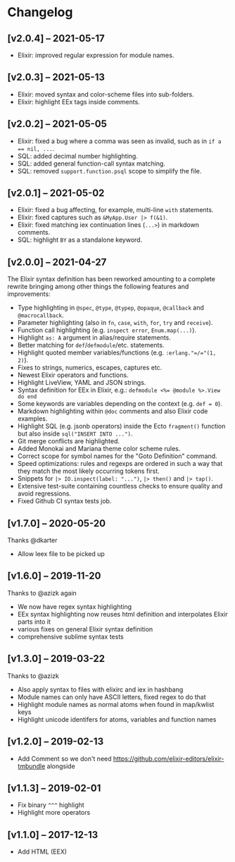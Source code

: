 # Changelog

## [v2.0.4] – 2021-05-17

- Elixir: improved regular expression for module names.

## [v2.0.3] – 2021-05-13

- Elixir: moved syntax and color-scheme files into sub-folders.
- Elixir: highlight EEx tags inside comments.

## [v2.0.2] – 2021-05-05

- Elixir: fixed a bug where a comma was seen as invalid, such as in `if a == nil, ...`.
- SQL: added decimal number highlighting.
- SQL: added general function-call syntax matching.
- SQL: removed `support.function.psql` scope to simplify the file.

## [v2.0.1] – 2021-05-02

- Elixir: fixed a bug affecting, for example, multi-line `with` statements.
- Elixir: fixed captures such as `&MyApp.User |> f(&1)`.
- Elixir: fixed matching iex continuation lines (`...>`) in markdown comments.
- SQL: highlight `BY` as a standalone keyword.

## [v2.0.0] – 2021-04-27

The Elixir syntax definition has been reworked amounting to a complete rewrite
bringing among other things the following features and improvements:

- Type highlighting in `@spec`, `@type`, `@typep`, `@opaque`, `@callback` and `@macrocallback`.
- Parameter highlighting (also in `fn`, `case`, `with`, `for`, `try` and `receive`).
- Function call highlighting (e.g. `inspect error`, `Enum.map(...)`).
- Highlight `as: A` argument in alias/require statements.
- Better matching for `def`/`defmodule`/etc. statements.
- Highlight quoted member variables/functions (e.g. `:erlang."=/="(1, 2)`).
- Fixes to strings, numerics, escapes, captures etc.
- Newest Elixir operators and functions.
- Highlight LiveView, YAML and JSON strings.
- Syntax definition for EEx in Elixir, e.g.: `defmodule <%= @module %>.View do end`
- Some keywords are variables depending on the context (e.g. `def = 0`).
- Markdown highlighting within `@doc` comments and also Elixir code examples.
- Highlight SQL (e.g. jsonb operators) inside the Ecto `fragment()` function but also inside `sql("INSERT INTO ...")`.
- Git merge conflicts are highlighted.
- Added Monokai and Mariana theme color scheme rules.
- Correct scope for symbol names for the "Goto Definition" command.
- Speed optimizations: rules and regexps are ordered in such a way
  that they match the most likely occurring tokens first.
- Snippets for `|> IO.inspect(label: "...")`, `|> then()` and `|> tap()`.
- Extensive test-suite containing countless checks to ensure quality and avoid regressions.
- Fixed Github CI syntax tests job.

## [v1.7.0] – 2020-05-20

Thanks @dkarter
- Allow leex file to be picked up

## [v1.6.0] – 2019-11-20

Thanks to @azizk again
- We now have regex syntax highlighting
- EEx syntax highlighting now reuses html definition and interpolates Elixir parts into it
- various fixes on general Elixir syntax definition
- comprehensive sublime syntax tests

## [v1.3.0] – 2019-03-22

Thanks to @azizk
- Also apply syntax to files with elixirc and iex in hashbang
- Module names can only have ASCII letters, fixed regex to do that
- Highlight module names as normal atoms when found in map/kwlist keys
- Highlight unicode identifers for atoms, variables and function names

## [v1.2.0] – 2019-02-13

- Add Comment so we don't need https://github.com/elixir-editors/elixir-tmbundle alongside

## [v1.1.3] – 2019-02-01

- Fix binary `^^^` highlight
- Highlight more operators

## [v1.1.0] – 2017-12-13

- Add HTML (EEX)
